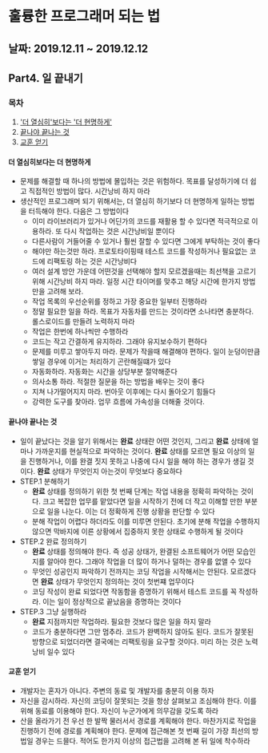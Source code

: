 # 훌륭한 프로그래머 되는 법

## 날짜: 2019.12.11 ~ 2019.12.12

## Part4. 일 끝내기

### 목차

1. ['더 열심히'보다는 '더 현명하게'](#더-열심히보다는-더-현명하게)
2. [끝나야 끝나는 것](#끝나야-끝나는-것)
3. [교훈 얻기](#교훈-얻기)

#### 더 열심히보다는 더 현명하게

- 문제를 해결할 때 하나의 방법에 몰입하는 것은 위험하다. 목표를 달성하기에 더 쉽고 직접적인 방법이 많다. 시간낭비 하지 마라
- 생산적인 프로그래머 되기 위해서는, 더 열심히 하기보다 더 현명하게 일하는 방법을 터득해야 한다. 다음은 그 방법이다
  - 이미 라이브러리가 있거나 어딘가의 코드를 재활용 할 수 있다면 적극적으로 이용하라. 또 다시 작업하는 것은 시간낭비일 뿐이다
  - 다른사람이 거들어줄 수 있거나 훨씬 잘할 수 있다면 그에게 부탁하는 것이 좋다
  - 해야만 하는것만 하라. 프로토타이핑때 테스트 코드를 작성하거나 필요없는 코드에 리팩토링 하는 것은 시간낭비다
  - 여러 설계 방안 가운데 어떤것을 선택해야 할지 모르겠을때는 최선책을 고르기 위해 시간낭비 하지 마라. 일정 시간 타이머를 맞추고 해당 시간에 한가지 방법만을 고려해 보라.
  - 작업 목록의 우선순위를 정하고 가장 중요한 일부터 진행하라
  - 정말 필요한 일을 하라. 목표가 자동차를 만드는 것이라면 소나타면 충분하다. 롤스로이드를 만들려 노력하지 마라
  - 작업은 한번에 하나씩만 수행하라
  - 코드는 작고 간결하게 유지하라. 그래야 유지보수하기 편하다
  - 문제를 미루고 쌓아두지 마라. 문제가 작을때 해결해야 편하다. 일이 눈덩이만큼 쌓일 경우에 이거는 처리하기 곤란해질떄가 있다
  - 자동화하라. 자동화는 시간을 상당부분 절약해준다
  - 의사소통 하라. 적절한 질문을 하는 방법을 배우는 것이 좋다
  - 지쳐 나가떨어지지 마라. 번아웃 이후에는 다시 돌아오기 힘들다
  - 강력한 도구를 찾아라. 업무 흐름에 가속성을 더해줄 것이다.

#### 끝나야 끝나는 것

- 일이 끝났다는 것을 알기 위해서는 **완료** 상태란 어떤 것인지, 그리고 **완료** 상태에 얼마나 가까운지를 현실적으로 파악하는 것이다. **완료** 상태를 모르면 필요 이상의 일을 진행하거나, 이를 완결 짓지 못하고 나중에 다시 일을 해야 하는 경우가 생길 것이다. **완료** 상태가 무엇인지 아는것이 무엇보다 중요하다
- STEP.1 분해하기
  - **완료** 상태를 정의하기 위한 첫 번째 단계는 작업 내용을 정확히 파악하는 것이다. 크고 복잡한 업무를 맡았다면 일을 시작하기 전에 더 작고 이해할 만한 부분으로 일을 나눈다. 이는 더 정확하게 진행 상황을 판단할 수 있다
  - 분해 작업이 어렵다 하더라도 이를 미루면 안된다. 초기에 분해 작업을 수행하지 않으면 막바지에 이른 상황에서 집중하지 못한 상태로 수행하게 될 것이다
- STEP.2 완료 정의하기
  - **완료** 상태를 정의해야 한다. 즉 성공 상태가, 완결된 소프트웨어가 어떤 모습인지를 알아야 한다. 그래야 작업을 더 많이 하거나 덜하는 경우를 없앨 수 있다
  - 무엇인 성공인지 파악하기 전까지는 코딩 작업을 시작해서는 안된다. 모르겠다면 **완료** 상태가 무엇인지 정의하는 것이 첫번쨰 업무이다
  - 코딩 작성이 완료 되었다면 작동함을 증명하기 위해서 테스트 코드를 꼭 작성하라. 이는 일이 정상적으로 끝났음을 증명하는 것이다
- STEP.3 그냥 실행하라
  - **완료** 지점까지만 작업하라. 필요한 것보다 많은 일을 하지 말라
  - 코드가 충분하다면 그만 멈추라. 코드가 완벽하지 않아도 된다. 코드가 잘못된 방향으로 되었더라면 결국에는 리팩토링을 요구할 것이다. 미리 하는 것은 노력 낭비 일수 있다
  
#### 교훈 얻기

- 개발자는 혼자가 아니다. 주변의 동료 및 개발자를 충분히 이용 하자
- 자신을 감시하라. 자신의 코딩이 잘못되는 것을 항상 살펴보고 조심해야 한다. 이를 위해 동료를 이용해야 한다. 자신이 누군가에게 의무감을 갖도록 하라
- 산을 올라가기 전 우선 한 발짝 물러서서 경로를 계획해야 한다. 마찬가지로 작업을 진행하기 전에 경로를 계획해야 한다. 문제에 접근해본 첫 번째 길이 가장 최선의 방법일 경우는 드믈다. 적어도 한가지 이상의 접근법을 고려해 본 뒤 일에 착수하라
